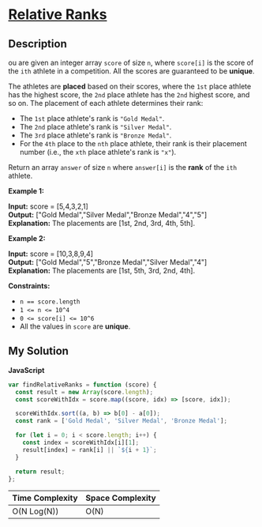 # [Relative Ranks](https://leetcode.com/problems/relative-ranks)

## Description

ou are given an integer array `score` of size `n`, where `score[i]` is the score of the `ith` athlete in a competition. All the scores are guaranteed to be **unique**.

The athletes are **placed** based on their scores, where the `1st` place athlete has the highest score, the `2nd` place athlete has the `2nd` highest score, and so on. The placement of each athlete determines their rank:

- The `1st` place athlete's rank is `"Gold Medal"`.
- The `2nd` place athlete's rank is `"Silver Medal"`.
- The `3rd` place athlete's rank is `"Bronze Medal"`.
- For the `4th` place to the `nth` place athlete, their rank is their placement number (i.e., the `xth` place athlete's rank is `"x"`).

Return an array `answer` of size `n` where `answer[i]` is the **rank** of the `ith` athlete.

**Example 1:**

**Input:** score = \[5,4,3,2,1\]  
**Output:** \["Gold Medal","Silver Medal","Bronze Medal","4","5"\]  
**Explanation:** The placements are \[1st, 2nd, 3rd, 4th, 5th\].

**Example 2:**

**Input:** score = \[10,3,8,9,4\]  
**Output:** \["Gold Medal","5","Bronze Medal","Silver Medal","4"\]  
**Explanation:** The placements are \[1st, 5th, 3rd, 2nd, 4th\].

**Constraints:**

- `n == score.length`
- `1 <= n <= 10^4`
- `0 <= score[i] <= 10^6`
- All the values in `score` are **unique**.

## My Solution

**JavaScript**

```js
var findRelativeRanks = function (score) {
  const result = new Array(score.length);
  const scoreWithIdx = score.map((score, idx) => [score, idx]);

  scoreWithIdx.sort((a, b) => b[0] - a[0]);
  const rank = ['Gold Medal', 'Silver Medal', 'Bronze Medal'];

  for (let i = 0; i < score.length; i++) {
    const index = scoreWithIdx[i][1];
    result[index] = rank[i] || `${i + 1}`;
  }

  return result;
};
```

| Time Complexity | Space Complexity |
| --------------- | ---------------- |
| O(N Log(N))     | O(N)             |
